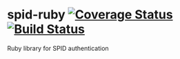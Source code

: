 # spid-ruby [![Coverage Status](https://coveralls.io/repos/github/italia/spid-ruby/badge.svg?branch=master)](https://coveralls.io/github/italia/spid-ruby?branch=master) [![Build Status](https://secure.travis-ci.org/italia/spid-ruby.svg)](https://travis-ci.org/italia/spid-ruby)
Ruby library for SPID authentication

